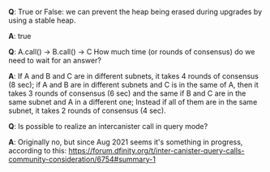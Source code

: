 **Q**: True or False: we can prevent the heap being erased during upgrades by using a stable heap.

**A**: true

**Q**: A.call() -> B.call() -> C How much time (or rounds of consensus) do we need to wait for an answer?

**A**: If A and B and C are in different subnets, it takes 4 rounds of consensus (8 sec); if A and B are in different subnets and C is in the same of A, then it takes 3 rounds of consensus (6 sec) and the same if B and C are in the same subnet and A in a different one; Instead if all of them are in the same subnet, it takes 2 rounds of consensus (4 sec).


**Q**: Is possible to realize an intercanister call in query mode?

**A**: Originally no, but since Aug 2021 seems it's something in progress, according to this: https://forum.dfinity.org/t/inter-canister-query-calls-community-consideration/6754#summary-1